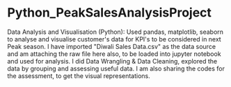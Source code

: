 # Python_PeakSalesAnalysisProject
Data Analysis and Visualisation (Python): Used pandas, matplotlib, seaborn to analyse and visualise customer's data for KPI's to be considered in next Peak season.
I have imported "Diwali Sales Data.csv" as the data source and am attaching the raw file here also, to be loaded into jupyter notebook and used for analysis.
I did Data Wrangling & Data Cleaning, explored the data by grouping and assessing useful data.
I am also sharing the codes for the assessment, to get the visual representations.
